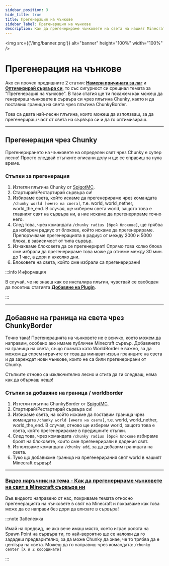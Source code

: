 ```yaml
---
sidebar_position: 3
hide_title: true
title: Прегенерация на чънкове
sidebar_label: Прегенерация на чънкове
description: Как да прегенерираме чънковете на света на нашият Minecraft сървър
---
```


<img src={('/img/banner.png')} alt="banner" height="100%" width="100%" />

<div class="text--center">
<h1>Прегенерация на чънкове</h1>
</div>

Ако си прочел предишните 2 статии: **[Намери причината за лаг](find-cause.md)** и **[Оптимизирай сървъра си](optimization.md)**,
то със сигурност си срещнал темата за "Прегенерация на чънкове". В тази статия ще ти
покажем как можеш да генерираш чънковете в сървъра си чрез плъгина Chunky, както и да поставиш граница на света чрез
плъгина ChunkyBorder.

Това са двата най-лесни плъгина, които можеш да използваш, за да прегенерираш част от света на сървъра си и да го
оптимизираш.

---

## Прегенерация чрез Chunky
Прегенерирането на чънковете на определен свят чрез Chunky е супер лесно! Просто следвай стъпките описани долу и ще се
справиш за нула време.

### Стъпки за прегенерация
1. Изтегли плъгина Chunky от [SpigotMC](https://www.spigotmc.org/resources/chunky.81534/).
2. Стартирай/Рестартирай сървъра си!
3. Избираме света, който искаме да прегенерираме чрез командата ``/chunky world [името на света]``, т.е. world, world_nether, world_the_end. В случая, ще изберем света world, защото това е главният свят на сървъра ни, а ние искаме да прегенерираме точно него.
4. След това, чрез командата ``/chunky radius [брой блокове]``, ще трябва да изберем радиус от блокове, който искаме да прегенерираме. Препоръчваме прегенерацията в радиус от между 2000 и 5000 блока, в зависимост от типа сървър.
5. Изчакваме блоковете да се прегенерират! Спрямо това колко блока сме избрали да прегенерираме това може да отнеме между 30 мин. до 1 час, а дори и няколко дни.
6. Блоковете на света, който сме избрали са прегенерирани!

:::info Информация

В случай, че не знаеш как се инсталира плъгин, чувствай се свободен да посетиш статията
**[Добавяне на Plugin](/docs/minecraft/server-owner-guides/general-settings/add-plugin.md)**.

:::

---

## Добавяне на граница на света чрез ChunkyBorder
Точно така! Прегенерацията на чънковете не е всичко, което можем да направим, особено ако имаме публичен Minecraft сървър.
Добавянето на граница на света, също позната като WorldBorder е важно, за да можем да спрем играчите от това да минават
извън границите на света и да зареждат нови чънкове, които не са били прегенерирани от Chunky.

Стъпките отново са изключително лесно и стига да ги следваш, няма как да объркаш нещо!

### Стъпки за добавяне на граница / worldborder
1. Изтегли плъгина ChunkyBorder от [SpigotMC](https://www.spigotmc.org/resources/chunkyborder.84278/).
2. Стартирай/Рестартирай сървъра си!
3. Избираме света, на който искаме да поставим граница чрез командата ``/chunky world [името на света]``, т.е. world, world_nether, world_the_end. В случая, отново ще изберем world, защото това е света, който прегенерирахме в предишните стъпки.
4. След това, чрез командата ``/chunky radius [брой блокове`` избираме броят на блоковете, които сме прегенерирали в дадения свят.
5. Използваме командата ``/chunky add``, за да добавим границата на света.
6. Туко що добавихме граница на прегенерирания свят world в нашият Minecraft сървър!

---

### [Видео наръчник на тема - Как да прегенерираме чънковете на свят в Minecraft сървъра ни](https://www.youtube.com/watch?v=ybXWd0KPfmw)
Във видеото направено от нас, покриваме темата относно прегенерацията на чънковете в свят на Minecraft и показваме
как това може да се направи без дори да влизате в сървъра!

:::note Забележка

Имай на предвид, че ако вече имаш място, което играе ролята на Spawn Point на сървъра ти, то най-вероятно ще се наложи
да го зададеш предварително, за да може Chunky да знае, че то трябва да е центъра на света. Можеш да го направиш чрез
командата: ``/chunky center [X и Z координати]``

:::